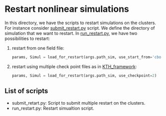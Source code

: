 # Restart nonlinear simulations

In this directory, we have the scripts to restart simulations on the clusters. For
instance consider
[submit_restart.py](https://github.com/snek5000/snek5000-cbox/blob/main/doc/examples/nonlinear_restart/submit_restart.py)
script. We define the directory of simulation that we want to restart. In
[run_restart.py](https://github.com/snek5000/snek5000-cbox/blob/main/doc/examples/nonlinear_restart/run_restart.py),
we have two possibilities to restart:

1. restart from one field file:

    ```python
    params, Simul = load_for_restart(args.path_sim, use_start_from='cbox0.f00018')
    ```

2. restart using multiple check point files as in
[KTH_framework](https://kth-nek5000.github.io/KTH_Framework/group__chkpoint.html):

    ```python
    params, Simul = load_for_restart(args.path_sim, use_checkpoint=2)
    ```
## List of scripts

- submit_retart.py: Script to submit multiple restart on the clusters.
- run_restart.py: Restart simualtion script.